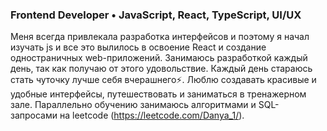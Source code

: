 ### Frontend Developer • JavaScript, React, TypeScript, UI/UX
  Меня всегда привлекала разработка интерфейсов и поэтому я начал изучать js и все это
вылилось в освоение React и создание одностраничных web-приложений. Занимаюсь разработкой каждый день,
так как получаю от этого удовольствие.
  Каждый день стараюсь стать чуточку лучше себя вчерашнего⚡. Люблю создавать красивые и удобные интерфейсы, 
путешествовать и заниматься в тренажерном зале. Параллельно обучению занимаюсь алгоритмами и SQL-запросами на leetcode
(https://leetcode.com/Danya_1/).


